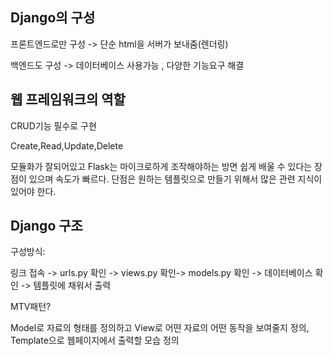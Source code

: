 Django의 구성
----
 프론트엔드로만 구성 -> 단순 html을 서버가 보내줌(렌더링)

 백엔드도 구성 -> 데이터베이스 사용가능 , 다양한 기능요구 해결 

 웹 프레임워크의 역할
 ---
 CRUD기능 필수로 구현 

 Create,Read,Update,Delete

 모듈화가 잘되어있고 Flask는 마이크로하게 조작해야하는 방면 쉽게 배울 수 있다는 장점이 있으며 속도가 빠르다. 단점은 원하는 템플릿으로 만들기 위해서 많은 관련 지식이 있어야 한다.

Django 구조 
---
구성방식:

링크 접속 -> urls.py 확인 -> views.py 확인-> models.py 확인 -> 데이터베이스 확인 -> 템플릿에 채워서 출력 

MTV패턴?

Model로 자료의 형태를 정의하고 View로 어떤 자료의 어떤 동작을 보여줄지 정의, Template으로 웹페이지에서 출력할 모습 정의




